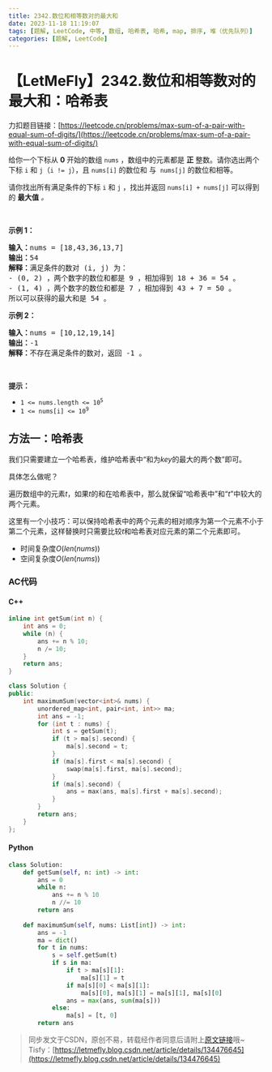 ```yaml
---
title: 2342.数位和相等数对的最大和
date: 2023-11-18 11:19:07
tags: [题解, LeetCode, 中等, 数组, 哈希表, 哈希, map, 排序, 堆（优先队列）]
categories: [题解, LeetCode]
---
```


# 【LetMeFly】2342.数位和相等数对的最大和：哈希表

力扣题目链接：[https://leetcode.cn/problems/max-sum-of-a-pair-with-equal-sum-of-digits/](https://leetcode.cn/problems/max-sum-of-a-pair-with-equal-sum-of-digits/)

<p>给你一个下标从 <strong>0</strong> 开始的数组 <code>nums</code> ，数组中的元素都是 <strong>正</strong> 整数。请你选出两个下标 <code>i</code> 和 <code>j</code>（<code>i != j</code>），且 <code>nums[i]</code> 的数位和 与&nbsp; <code>nums[j]</code> 的数位和相等。</p>

<p>请你找出所有满足条件的下标 <code>i</code> 和 <code>j</code> ，找出并返回<em> </em><code>nums[i] + nums[j]</code><em> </em>可以得到的 <strong>最大值</strong> <em>。</em></p>

<p>&nbsp;</p>

<p><strong>示例 1：</strong></p>

<pre>
<strong>输入：</strong>nums = [18,43,36,13,7]
<strong>输出：</strong>54
<strong>解释：</strong>满足条件的数对 (i, j) 为：
- (0, 2) ，两个数字的数位和都是 9 ，相加得到 18 + 36 = 54 。
- (1, 4) ，两个数字的数位和都是 7 ，相加得到 43 + 7 = 50 。
所以可以获得的最大和是 54 。</pre>

<p><strong>示例 2：</strong></p>

<pre>
<strong>输入：</strong>nums = [10,12,19,14]
<strong>输出：</strong>-1
<strong>解释：</strong>不存在满足条件的数对，返回 -1 。
</pre>

<p>&nbsp;</p>

<p><strong>提示：</strong></p>

<ul>
	<li><code>1 &lt;= nums.length &lt;= 10<sup>5</sup></code></li>
	<li><code>1 &lt;= nums[i] &lt;= 10<sup>9</sup></code></li>
</ul>


    
## 方法一：哈希表

我们只需要建立一个哈希表，维护哈希表中“和为$key$的最大的两个数”即可。

具体怎么做呢？

遍历数组中的元素$t$，如果$t$的和在哈希表中，那么就保留“哈希表中”和“$t$”中较大的两个元素。

这里有一个小技巧：可以保持哈希表中的两个元素的相对顺序为第一个元素不小于第二个元素，这样替换时只需要比较$t$和哈希表对应元素的第二个元素即可。

+ 时间复杂度$O(len(nums))$
+ 空间复杂度$O(len(nums))$

### AC代码

#### C++

```cpp
inline int getSum(int n) {
    int ans = 0;
    while (n) {
        ans += n % 10;
        n /= 10;
    }
    return ans;
}

class Solution {
public:
    int maximumSum(vector<int>& nums) {
        unordered_map<int, pair<int, int>> ma;
        int ans = -1;
        for (int t : nums) {
            int s = getSum(t);
            if (t > ma[s].second) {
                ma[s].second = t;
            }
            if (ma[s].first < ma[s].second) {
                swap(ma[s].first, ma[s].second);
            }
            if (ma[s].second) {
                ans = max(ans, ma[s].first + ma[s].second);
            }
        }
        return ans;
    }
};
```

#### Python

```python
class Solution:
    def getSum(self, n: int) -> int:
        ans = 0
        while n:
            ans += n % 10
            n //= 10
        return ans
    
    def maximumSum(self, nums: List[int]) -> int:
        ans = -1
        ma = dict()
        for t in nums:
            s = self.getSum(t)
            if s in ma:
                if t > ma[s][1]:
                    ma[s][1] = t
                if ma[s][0] < ma[s][1]:
                    ma[s][0], ma[s][1] = ma[s][1], ma[s][0]
                ans = max(ans, sum(ma[s]))
            else:
                ma[s] = [t, 0]
        return ans
```

> 同步发文于CSDN，原创不易，转载经作者同意后请附上[原文链接](https://blog.letmefly.xyz/2023/11/18/LeetCode%202342.%E6%95%B0%E4%BD%8D%E5%92%8C%E7%9B%B8%E7%AD%89%E6%95%B0%E5%AF%B9%E7%9A%84%E6%9C%80%E5%A4%A7%E5%92%8C/)哦~
> Tisfy：[https://letmefly.blog.csdn.net/article/details/134476645](https://letmefly.blog.csdn.net/article/details/134476645)

